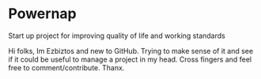 # Powernap
Start up project for improving quality of life and working standards 

Hi folks,
Im Ezbiztos and new to GitHub. Trying to make sense of it and see if it could be useful to manage a project in my head. 
Cross fingers and feel free to comment/contribute. Thanx.
